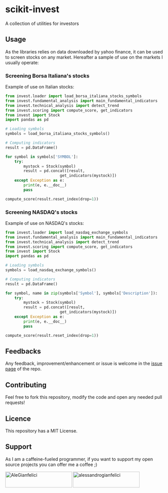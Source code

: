 # scikit-invest
A collection of utilities for investors

## Usage
As the libraries relies on data downloaded by yahoo finance, it can be used to screen stocks on any market.
Hereafter a sample of use on the markets I usually operate:

### Screening Borsa Italiana's stocks
Example of use on Italian stocks:

```python
from invest.loader import load_borsa_italiana_stocks_symbols
from invest.fundamental_analysis import main_fundamental_indicators
from invest.technical_analysis import detect_trend
from invest.scoring import compute_score, get_indicators
from invest import Stock
import pandas as pd

# Loading symbols
symbols = load_borsa_italiana_stocks_symbols()

# Computing indicators
result = pd.DataFrame()

for symbol in symbols['SYMBOL']:
    try:
        mystock = Stock(symbol)
        result = pd.concat([result,
                        get_indicators(mystock)])
    except Exception as e:
        print(e, e.__doc__)
        pass

compute_score(result.reset_index(drop=1))

```

### Screening NASDAQ's stocks
Example of use on NASDAQ's stocks:
```python
from invest.loader import load_nasdaq_exchange_symbols
from invest.fundamental_analysis import main_fundamental_indicators
from invest.technical_analysis import detect_trend
from invest.scoring import compute_score, get_indicators
from invest import Stock
import pandas as pd

# Loading symbols
symbols = load_nasdaq_exchange_symbols()

# Computing indicators
result = pd.DataFrame()

for symbol, name in zip(symbols['Symbol'], symbols['Description']):
    try:
        mystock = Stock(symbol)
        result = pd.concat([result,
                        get_indicators(mystock)])
    except Exception as e:
        print(e, e.__doc__)
        pass

compute_score(result.reset_index(drop=1))

```

## Feedbacks

Any feedback, improvement/enhancement or issue is welcome in the [issue page](https://github.com/AlessandroGianfelici/hycom_downloader/issues) of the repo.

## Contributing

Feel free to fork this repository, modify the code and open any needed pull requests!

## Licence

This repository has a MIT License.

## Support
As I am a caffeine-fueled programmer, if you want to support my open source projects you can offer me a coffee ;) 
<p><a href="https://www.buymeacoffee.com/AleGianfelici"> <img align="left" src="https://cdn.buymeacoffee.com/buttons/v2/default-yellow.png" height="50" width="210" alt="AleGianfelici" /></a><a href="https://ko-fi.com/alessandrogianfelici"> <img align="left" src="https://cdn.ko-fi.com/cdn/kofi3.png?v=3" height="50" width="210" alt="alessandrogianfelici" /></a></p><br><br>

